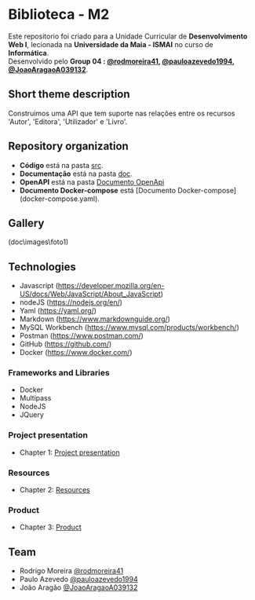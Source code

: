 # Biblioteca - M2

Este repositorio foi criado para a Unidade Curricular de **Desenvolvimento Web I**, lecionada na **Universidade da Maia - ISMAI** no curso de **Informática**. <br>
Desenvolvido pelo **Group 04 : [@rodmoreira41](https://github.com/rodmoreira41), [@pauloazevedo1994](https://github.com/pauloazevedo1994), [@JoaoAragaoA039132](https://github.com/JoaoAragaoA039132)**.

## Short theme description

Construimos uma API que tem suporte nas relações entre os recursos 'Autor', 'Editora', 'Utilizador' e 'Livro'.

## Repository organization

* **Código** está na pasta [src](src/).
* **Documentação** está na pasta [doc](doc/).
* **OpenAPI** está na pasta [Documento OpenApi](src/api/openapi.yaml)
* **Documento Docker-compose** está [Documento Docker-compose] (docker-compose.yaml).


## Gallery
(doc\images\foto1)
</br>

## Technologies

* Javascript (https://developer.mozilla.org/en-US/docs/Web/JavaScript/About_JavaScript)
* nodeJS (https://nodejs.org/en/)
* Yaml (https://yaml.org/)
* Markdown (https://www.markdownguide.org/)
* MySQL Workbench (https://www.mysql.com/products/workbench/)
* Postman (https://www.postman.com/)
* GitHub (https://github.com/)
* Docker (https://www.docker.com/)

### Frameworks and Libraries

* Docker
* Multipass
* NodeJS
* JQuery

### Project presentation
* Chapter 1: [Project presentation](doc/c1.md)
### Resources
* Chapter 2: [Resources](doc/c2.md)
### Product
* Chapter 3: [Product](doc/c3.md)

## Team
* Rodrigo Moreira [@rodmoreira41](https://github.com/rodmoreira41)
* Paulo Azevedo [@pauloazevedo1994](https://github.com/pauloazevedo1994)
* João Aragão [@JoaoAragaoA039132](https://github.com/JoaoAragaoA039132)
